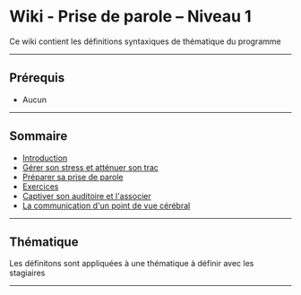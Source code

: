 # Wiki - Prise de parole – Niveau 1

Ce wiki contient les définitions syntaxiques de thématique du programme
___

## Prérequis

* Aucun

___

## Sommaire

* [Introduction](https://github.com/seeren-training/Prise-de-parole/wiki/01)
* [Gérer son stress et atténuer son trac](https://github.com/seeren-training/Prise-de-parole/wiki/02)
* [Préparer sa prise de parole](https://github.com/seeren-training/Prise-de-parole/wiki/03)
* [Exercices](https://github.com/seeren-training/Prise-de-parole/wiki/03)
* [Captiver son auditoire et l'associer](https://github.com/seeren-training/Prise-de-parole/wiki/03)
* [La communication d'un point de vue cérébral](https://github.com/seeren-training/Prise-de-parole/wiki/03)

___

## Thématique

Les définitons sont appliquées à une thématique à définir avec les stagiaires

___
